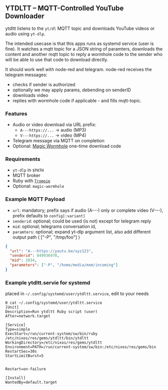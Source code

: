 ## YTDLTT – MQTT-Controlled YouTube Downloader

ytdltt listens to the `yt/dl` MQTT topic and downloads YouTube videos or audio using `yt-dlp`.

The intended usecase is that this apps runs as systemd service (user
is fine). It watches a mqtt topic for a JSON string of paramters,
downloads the content and another mqtt topic to reply a wormhole code
to the sender who will be able to use that code to download directly.

It should work well with node-red and telegram. node-red receives the
telegram messages:

* checks if sender is authorized
* optionally we may apply params, debending on senderID
* downloads video
* replies with wormhole code if applicable  - and fills mqtt-topic.

### Features

- Audio or video download via URL prefix:
  - `A---https://...` → audio (MP3)
  - `V---https://...` → video (MP4)
- Telegram message via MQTT on completion
- Optional: [Magic Wormhole](https://magic-wormhole.readthedocs.io/) one-time download code

### Requirements

- `yt-dlp` in `$PATH`
- MQTT broker
- Ruby with [`Trompie`](https://github.com/entropie/trompie)
- Optional: `magic-wormhole`

### Example MQTT Payload


* `url`: mandatory; prefix says if audio (A---) only or complete video (V---), prefix defaults to `config[:variant]`
* `senderid`: optional; could be used (is not) except for telegram reply
* `mid`: optional; telegrams conversation id, 
* `paramters`: optional; expand yt-dlp argument list, also add different output path ( ["-P", "/tmp/foo"] )

```json
{
  "url": "A---https://youtu.be/xyz123",
  "senderid": 849936978,
  "mid": 2834,
  "parameters": ["-P", "/home/media/mom/incoming"]
}
```

### Example ytdltt.servie for systemd


placed in `~/.config/systemd/user/ytdltt.service`, edit to your needs


    Θ cat ~/.config/systemd/user/ytdltt.service
    [Unit]
    Description=Run ytdltt Ruby script (user)
    After=network.target

    [Service]
    Type=simple
    ExecStart=/run/current-system/sw/bin/ruby /etc/nixos/res/gems/ytdltt/bin/ytdltt
    WorkingDirectory=/etc/nixos/res/gems/ytdltt
    Environment=PATH=/run/current-system/sw/bin:/etc/nixos/res/gems/bin
    RestartSec=30s
    StartLimitBurst=5


    Restart=on-failure

    [Install]
    WantedBy=default.target
